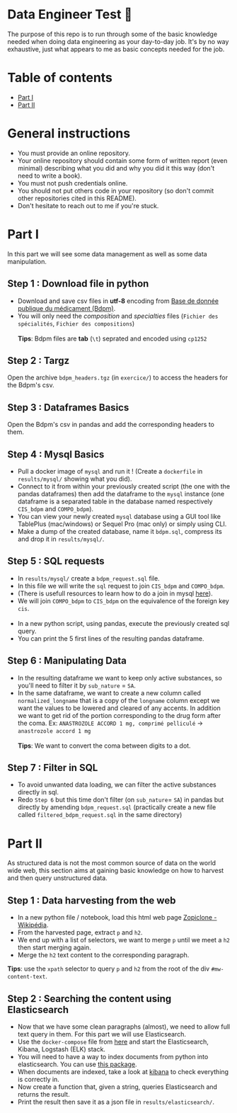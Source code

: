 # Data Engineer Test :hammer:

The purpose of this repo is to run through some of the basic knowledge needed when doing data engineering as your day-to-day job. It's by no way exhaustive, just what appears to me as basic concepts needed for the job.

# Table of contents

* [Part I](#part-i)
* [Part II](#part-ii)

# General instructions

- You must provide an online repository.
- Your online repository should contain some form of written report (even minimal) describing what you did and why you did it this way (don't need to write a book).
- You must not push credentials online.
- You should not put others code in your repository (so don't commit other repositories cited in this README).
- Don't hesitate to reach out to me if you're stuck.

# Part I

In this part we will see some data management as well as some data manipulation.

## Step 1 : Download file in python

* Download and save csv files in **utf-8** encoding from [Base de donnée publique du médicament (Bdpm)](http://base-donnees-publique.medicaments.gouv.fr/telechargement.php).
* You will only need the *composition* and *specialties* files (`Fichier des spécialités`, `Fichier des compositions`)
<br><br>
**Tips**: Bdpm files are **tab** (`\t`) seprated and encoded using `cp1252`

## Step 2 : Targz

Open the archive `bdpm_headers.tgz` (in `exercice/`) to access the headers for the Bdpm's csv.

## Step 3 : Dataframes Basics

Open the Bdpm's csv in pandas and add the corresponding headers to them.

## Step 4 : Mysql Basics

* Pull a docker image of `mysql` and run it ! (Create a `dockerfile` in `results/mysql/` showing what you did).
* Connect to it from within your previously created script (the one with the pandas dataframes) then add the dataframe to the `mysql` instance (one dataframe is a separated table in the database named respectively `CIS_bdpm` and `COMPO_bdpm`).
* You can view your newly created `mysql` database using a GUI tool like TablePlus (mac/windows) or Sequel Pro (mac only) or simply using CLI.
* Make a dump of the created database, name it `bdpm.sql`, compress its and drop it in `results/mysql/`.

## Step 5 : SQL requests

* In `results/mysql/` create a `bdpm_request.sql` file.
* In this file we will write the `sql` request to join `CIS_bdpm` and `COMPO_bdpm`.
* (There is usefull resources to learn how to do a join in mysql [here](https://www.w3schools.com/sql/sql_join.asp)).
* We will join `COMPO_bdpm` to `CIS_bdpm` on the equivalence of the foreign key `cis`.
<br><br>
* In a new python script, using pandas, execute the previously created sql query.
* You can print the 5 first lines of the resulting pandas dataframe.

## Step 6 : Manipulating Data

* In the resulting dataframe we want to keep only active substances, so you'll need to filter it by `sub_nature` = `SA`.
* In the same dataframe, we want to create a new column called `normalized_longname` that is a copy of the `longname` column except we want the values to be lowered and cleared of any accents. In addition we want to get rid of the portion corresponding to the drug form after the coma. Ex: `ANASTROZOLE ACCORD 1 mg, comprimé pelliculé` -> `anastrozole accord 1 mg`
<br><br>
**Tips**: We want to convert the coma between digits to a dot.

## Step 7 : Filter in SQL

* To avoid unwanted data loading, we can filter the active substances directly in sql.
* Redo `Step 6` but this time don't filter (on `sub_nature`= `SA`) in pandas but directly by amending `bdpm_request.sql` (practically create a new file called `filtered_bdpm_request.sql` in the same directory)

# Part II

As structured data is not the most common source of data on the world wide web, this section aims at gaining basic knowledge on how to harvest and then query unstructured data.

## Step 1 : Data harvesting from the web

* In a new python file / notebook, load this html web page [Zopiclone - Wikipédia](https://fr.wikipedia.org/wiki/Zopiclone).
* From the harvested page, extract `p` and `h2`.
* We end up with a list of selectors, we want to merge `p` until we meet a `h2` then start merging again.
* Merge the `h2` text content to the corresponding paragraph.

**Tips**: use the `xpath` selector to query `p` and `h2` from the root of the div `#mw-content-text`.

## Step 2 : Searching the content using Elasticsearch

* Now that we have some clean paragraphs (almost), we need to allow full text query in them. For this part we will use Elasticsearch.
* Use the `docker-compose` file from [here](https://github.com/deviantony/docker-elk) and start the Elasticsearch, Kibana, Logstash (ELK) stack.
* You will need to have a way to index documents from python into elasticsearch. You can use [this package](https://elasticsearch-py.readthedocs.io/en/master/).
* When documents are indexed, take a look at [kibana](localhost:5601) to check everything is correctly in.
* Now create a function that, given a string, queries Elasticsearch and returns the result.
* Print the result then save it as a json file in `results/elasticsearch/`.

